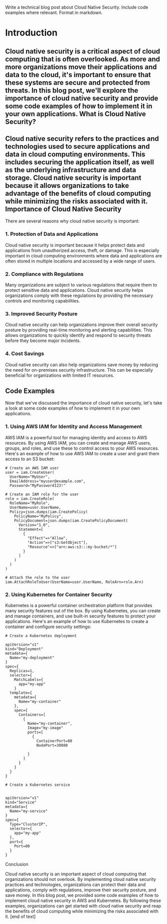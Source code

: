  Write a technical blog post about Cloud Native Security. Include code examples where relevant. Format in markdown.

Introduction
============

Cloud native security is a critical aspect of cloud computing that is often overlooked. As more and more organizations move their applications and data to the cloud, it's important to ensure that these systems are secure and protected from threats. In this blog post, we'll explore the importance of cloud native security and provide some code examples of how to implement it in your own applications.
What is Cloud Native Security?
------------------

Cloud native security refers to the practices and technologies used to secure applications and data in cloud computing environments. This includes securing the application itself, as well as the underlying infrastructure and data storage. Cloud native security is important because it allows organizations to take advantage of the benefits of cloud computing while minimizing the risks associated with it.
Importance of Cloud Native Security
------------------------

There are several reasons why cloud native security is important:

### 1. Protection of Data and Applications

Cloud native security is important because it helps protect data and applications from unauthorized access, theft, or damage. This is especially important in cloud computing environments where data and applications are often stored in multiple locations and accessed by a wide range of users.

### 2. Compliance with Regulations

Many organizations are subject to various regulations that require them to protect sensitive data and applications. Cloud native security helps organizations comply with these regulations by providing the necessary controls and monitoring capabilities.

### 3. Improved Security Posture

Cloud native security can help organizations improve their overall security posture by providing real-time monitoring and alerting capabilities. This allows organizations to quickly identify and respond to security threats before they become major incidents.

### 4. Cost Savings

Cloud native security can also help organizations save money by reducing the need for on-premises security infrastructure. This can be especially beneficial for organizations with limited IT resources.

Code Examples
---------

Now that we've discussed the importance of cloud native security, let's take a look at some code examples of how to implement it in your own applications.
### 1. Using AWS IAM for Identity and Access Management

AWS IAM is a powerful tool for managing identity and access to AWS resources. By using AWS IAM, you can create and manage AWS users, groups, and roles, and use these to control access to your AWS resources.
Here's an example of how to use AWS IAM to create a user and grant them access to an S3 bucket:
```
# Create an AWS IAM user
user = iam.CreateUser(
  UserName="MyUser", 
  EmailAddress="myuser@example.com", 
  Password="MyPassword123!"

# Create an IAM role for the user
role = iam.CreateRole(
  RoleName="MyRole", 
  UserName=user.UserName, 
  Policy=json.dumps(iam.CreatePolicy(
    PolicyName="MyPolicy", 
    PolicyDocument=json.dumps(iam.CreatePolicyDocument(
      Version="1.0", 
      Statement=[
        {
          "Effect"=>"Allow", 
          "Action"=>["s3:GetObject"], 
          "Resource"=>["arn:aws:s3:::my-bucket/*"]
        }
      ]
    )
  )
)

# Attach the role to the user
iam.AttachRoleToUser(UserName=user.UserName, RoleArn=role.Arn)
```
### 2. Using Kubernetes for Container Security

Kubernetes is a powerful container orchestration platform that provides many security features out of the box. By using Kubernetes, you can create and manage containers, and use built-in security features to protect your applications.
Here's an example of how to use Kubernetes to create a container and configure security settings:
```
# Create a Kubernetes deployment

apiVersion="v1"
kind="Deployment"
metadata={
  Name="my-deployment"
}
spec={
  Replicas=1, 
  selector={
    MatchLabels={
      app="my-app"
    }
  template={
    metadata={
      Name="my-container"
    },
    spec={
      Containers=[
        {
          Name="my-container", 
          Image="my-image"
          ports=[
            {
              ContainerPort=80
              NodePort=30080

          }
        ]
      }
    }
  }
}

# Create a Kubernetes service


apiVersion="v1"
kind="Service"
metadata={
  Name="my-service"
}
spec={
  Type="ClusterIP", 
  selector={
    app="my-app"
  },
  port={
    Port=80
  }
}
```
Conclusion

Cloud native security is an important aspect of cloud computing that organizations should not overlook. By implementing cloud native security practices and technologies, organizations can protect their data and applications, comply with regulations, improve their security posture, and save money. In this blog post, we provided some code examples of how to implement cloud native security in AWS and Kubernetes. By following these examples, organizations can get started with cloud native security and reap the benefits of cloud computing while minimizing the risks associated with it. [end of text]


